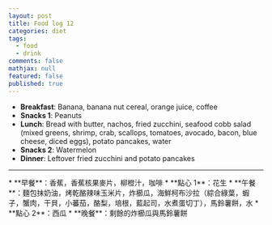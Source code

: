 ```yaml
---
layout: post
title: Food log 12
categories: diet
tags: 
  - food
  - drink
comments: false
mathjax: null
featured: false
published: true
---
```


* **Breakfast**: Banana, banana nut cereal, orange juice, coffee 
* **Snacks 1**: Peanuts
* **Lunch**: Bread with butter, nachos, fried zucchini, seafood cobb salad (mixed greens, shrimp, crab, scallops, tomatoes, avocado, bacon, blue cheese, diced eggs), potato pancakes, water
* **Snacks 2**: Watermelon 
* **Dinner**: Leftover fried zucchini and potato pancakes 
<hr>
* **早餐**：香蕉，香蕉核果麥片，柳橙汁，咖啡
* **點心 1**：花生
* **午餐**：麵包抹奶油，烤乾酪辣味玉米片，炸櫛瓜，海鮮柯布沙拉（綜合綠葉，蝦子，蟹肉，干貝，小蕃茄，酪梨，培根，藍起司，水煮蛋切丁），馬鈴薯餅，水
* **點心 2**：西瓜
* **晚餐**：剩餘的炸櫛瓜與馬鈴薯餅
